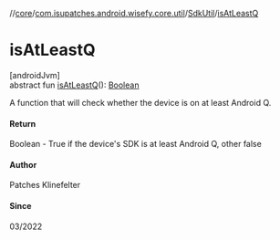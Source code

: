 //[core](../../../index.md)/[com.isupatches.android.wisefy.core.util](../index.md)/[SdkUtil](index.md)/[isAtLeastQ](is-at-least-q.md)

# isAtLeastQ

[androidJvm]\
abstract fun [isAtLeastQ](is-at-least-q.md)(): [Boolean](https://kotlinlang.org/api/latest/jvm/stdlib/kotlin/-boolean/index.html)

A function that will check whether the device is on at least Android Q.

#### Return

Boolean - True if the device's SDK is at least Android Q, other false

#### Author

Patches Klinefelter

#### Since

03/2022
